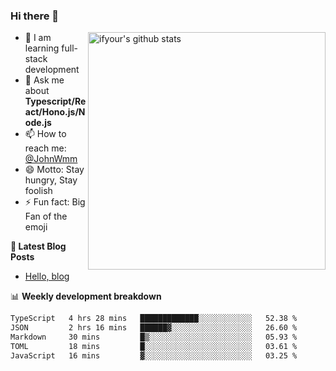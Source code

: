 ### Hi there 👋

<img style="width: 380px" align="right" src="https://github-readme-stats.vercel.app/api?username=ifyour&show_icons=true&theme=dark&card_width=280px&hide_title=true&hide=contribs&include_all_commits=true&count_private=true" alt="ifyour's github stats"/>


- 🌱  I am learning full-stack development
- 💬  Ask me about **Typescript/React/Hono.js/Node.js**
- 📫  How to reach me: [@JohnWmm](https://twitter.com/JohnWmm)
- 😄  Motto: Stay hungry, Stay foolish
- ⚡  Fun fact: Big Fan of the emoji


**📝 Latest Blog Posts**

<!-- BLOG-POST-LIST:START -->
- [Hello, blog](https://mingming.dev/posts/hello-blog)
<!-- BLOG-POST-LIST:END -->



📊 **Weekly development breakdown** 

<!-- [![wakatime](https://wakatime.com/badge/user/d2bc2102-a53a-4e4f-93d0-a8cbf4be2db4.svg)](https://wakatime.com/@d2bc2102-a53a-4e4f-93d0-a8cbf4be2db4) -->

<!--START_SECTION:waka-->

```txt
TypeScript   4 hrs 28 mins   █████████████░░░░░░░░░░░░   52.38 %
JSON         2 hrs 16 mins   ██████▓░░░░░░░░░░░░░░░░░░   26.60 %
Markdown     30 mins         █▒░░░░░░░░░░░░░░░░░░░░░░░   05.93 %
TOML         18 mins         █░░░░░░░░░░░░░░░░░░░░░░░░   03.61 %
JavaScript   16 mins         ▓░░░░░░░░░░░░░░░░░░░░░░░░   03.25 %
```

<!--END_SECTION:waka-->

